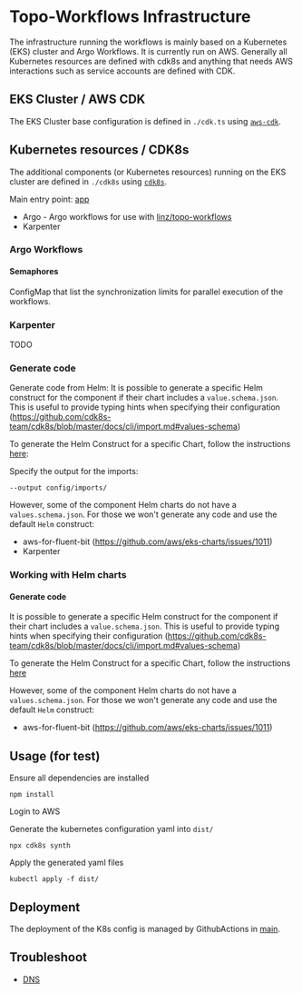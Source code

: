 # Topo-Workflows Infrastructure

The infrastructure running the workflows is mainly based on a Kubernetes (EKS) cluster and Argo Workflows. It is currently run on AWS.
Generally all Kubernetes resources are defined with cdk8s and anything that needs AWS interactions such as service accounts are defined with CDK.

## EKS Cluster / AWS CDK

The EKS Cluster base configuration is defined in `./cdk.ts` using [`aws-cdk`](https://aws.amazon.com/cdk/).

## Kubernetes resources / CDK8s

The additional components (or Kubernetes resources) running on the EKS cluster are defined in `./cdk8s` using [`cdk8s`](https://cdk8s.io/).

Main entry point: [app](./cdk8s.ts)

- Argo - Argo workflows for use with [linz/topo-workflows](https://github.com/linz/topo-workflows)
- Karpenter

### Argo Workflows

#### Semaphores

ConfigMap that list the synchronization limits for parallel execution of the workflows.

### Karpenter

TODO

### Generate code

Generate code from Helm:
It is possible to generate a specific Helm construct for the component if their chart includes a `value.schema.json`. This is useful to provide typing hints when specifying their configuration (<https://github.com/cdk8s-team/cdk8s/blob/master/docs/cli/import.md#values-schema>)

To generate the Helm Construct for a specific Chart, follow the instructions [here](https://github.com/cdk8s-team/cdk8s/blob/master/docs/cli/import.md#values-schema):

Specify the output for the imports:

`--output config/imports/`

However, some of the component Helm charts do not have a `values.schema.json`. For those we won't generate any code and use the default `Helm` construct:

- aws-for-fluent-bit (<https://github.com/aws/eks-charts/issues/1011>)
- Karpenter

### Working with Helm charts

#### Generate code

It is possible to generate a specific Helm construct for the component if their chart includes a `value.schema.json`. This is useful to provide typing hints when specifying their configuration (<https://github.com/cdk8s-team/cdk8s/blob/master/docs/cli/import.md#values-schema>)

To generate the Helm Construct for a specific Chart, follow the instructions [here](https://github.com/cdk8s-team/cdk8s/blob/master/docs/cli/import.md#values-schema)

However, some of the component Helm charts do not have a `values.schema.json`. For those we won't generate any code and use the default `Helm` construct:

- aws-for-fluent-bit (<https://github.com/aws/eks-charts/issues/1011>)

## Usage (for test)

Ensure all dependencies are installed

```shell
npm install
```

Login to AWS

Generate the kubernetes configuration yaml into `dist/`

```shell
npx cdk8s synth
```

Apply the generated yaml files

```shell
kubectl apply -f dist/
```

## Deployment

The deployment of the K8s config is managed by GithubActions in [main](../.github/workflows/main.yml).

## Troubleshoot

- [DNS](../docs/dns.configuration.md)
